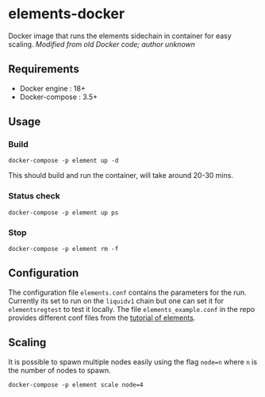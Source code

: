 # elements-docker

Docker image that runs the elements sidechain in container for easy scaling. _Modified from old Docker code; author unknown_

## Requirements

* Docker engine : 18+
* Docker-compose : 3.5+

## Usage

### Build

`docker-compose -p element up -d`

This should build and run the container, will take around 20-30 mins.

### Status check

`docker-compose -p element up ps`

### Stop

`docker-compose -p element rm -f`

## Configuration

The configuration file `elements.conf` contains the parameters for the run. Currently its set to run on the `liquidv1` chain but one can set it for `elementsregtest` to test it locally. The file `elements_example.conf` in the repo provides different conf files from the [tutorial of elements](https://github.com/ElementsProject/elements/blob/master/contrib/assets_tutorial/elements1.conf).

## Scaling

It is possible to spawn multiple nodes easily using the flag `node=n` where `n` is the number of nodes to spawn.

`docker-compose -p element scale node=4`

